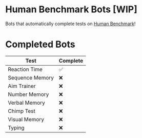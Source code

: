 # Human Benchmark Bots [WIP]

Bots that automatically complete tests on [Human Benchmark](https://humanbenchmark.com/)!

# Completed Bots

| Test             | Complete |
| -----------------| --- |
| Reaction Time    | ✅ |
| Sequence Memory  | ❌ |
| Aim Trainer      | ❌ |
| Number Memory    | ❌ |
| Verbal Memory    | ❌ |
| Chimp Test       | ❌ |
| Visual Memory    | ❌ |
| Typing           | ❌ |
